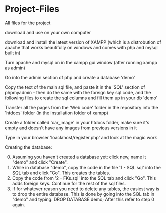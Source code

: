 # Project-Files
All files for the project

download and use on your own computer

download and install the latest version of XAMPP
(which is a distrobution of apache that works beautifully on windows and comes with php and mysql built in)

Turn apache and mysql on in the xampp gui window (after running xampp as admin)

Go into the admin section of php and create a database 'demo'

Copy the text of the  main sql file, and paste it in the 'SQL' section of phpmyadmin - then do the same with the 
foreign key sql code, and the following files to create the sql columns and fill them up in your db 'demo'

Transfer all the pages from the 'Web code' folder in the repository into the 'htdocs' folder (in the installation folder of xampp)

Create a folder called 'car_image' in your htdocs folder, make sure it's empty and doesn't have any images from
previous versions in it

Type in your browser 'loaclahost/register.php' and look at the magic work

Creating the database:

0. Assuming you haven't created a database yet: click new, name it "demo" and click "Create".
1. While in database "demo", copy the code in the file '1 - SQL.sql' into the SQL tab and click "Go". This creates the tables.
2. Copy the code from '2 - FKs.sql' into the SQL tab and click "Go". This adds foreign keys. Continue for the rest of the sql files.
3. If for whatever reason you need to delete any tables, the easiest way is to drop the entire database. 
This is done by going into the SQL tab in "demo" and typing: DROP DATABASE demo;
After this refer to step 0 again.
